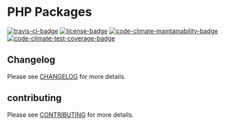 PHP Packages
================
[![travis-ci-badge]][travis-ci] [![license-badge]][license] [![code-climate-maintainability-badge]][code-climate] [![code-climate-test-coverage-badge]][code-climate]

## Changelog

Please see [CHANGELOG](CHANGELOG.md) for more details.

## contributing

Please see [CONTRIBUTING](.github/CONTRIBUTING.md) for more details.

<!-- badges -->
[travis-ci]: https://travis-ci.org/suin/php
[travis-ci-badge]: https://img.shields.io/travis/suin/php.svg?style=flat-square
[license]: LICENSE.md
[license-badge]: https://img.shields.io/github/license/suin/php.svg?style=flat-square
[code-climate]: https://codeclimate.com/github/suin/php
[code-climate-maintainability-badge]: https://img.shields.io/codeclimate/maintainability/suin/php.svg?style=flat-square
[code-climate-test-coverage-badge]: https://img.shields.io/codeclimate/c/suin/php.svg?style=flat-square
